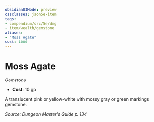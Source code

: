 ```yaml
---
obsidianUIMode: preview
cssclasses: json5e-item
tags:
- compendium/src/5e/dmg
- item/wealth/gemstone
aliases: 
- "Moss Agate"
cost: 1000
---
```

# Moss Agate
*Gemstone*  

- **Cost**: 10 gp

A translucent pink or yellow-white with mossy gray or green markings gemstone.

*Source: Dungeon Master's Guide p. 134*